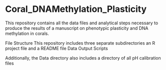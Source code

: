 # Coral_DNAMethylation_Plasticity

This repository contains all the data files and analytical steps necessary to produce the results of a manuscript on phenotypic plasticity and DNA methylation in corals.

File Structure
This repository includes three separate subdirectories an R project file and a README file
Data
Output
Scripts

Additionally, the Data directory also includes a directory of all pH calibration files